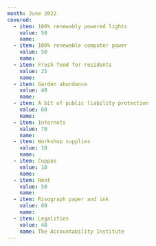 ```yaml
---
month: June 2022
covered:
  - item: 100% renewably powered lights
    value: 50
    name: 
  - item: 100% renewable computer power
    value: 50
    name: 
  - item: Fresh food for residents
    value: 25
    name: 
  - item: Garden abundance
    value: 40
    name: 
  - item: A bit of public liability protection
    value: 60
    name: 
  - item: Internets
    value: 70
    name: 
  - item: Workshop supplies
    value: 10
    name: 
  - item: Cuppas
    value: 10
    name: 
  - item: Rent
    value: 50
    name: 
  - item: Risograph paper and ink
    value: 80
    name: 
  - item: Legalities
    value: 48
    name: The Accountability Institute
---
```

